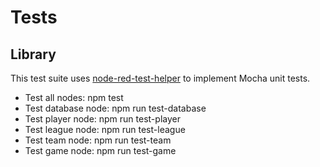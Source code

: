 # Tests

## Library 

This test suite uses [node-red-test-helper](https://github.com/node-red/node-red-node-test-helper) to implement Mocha unit tests. 

* Test all nodes: npm test
* Test database node: npm run test-database
* Test player node: npm run test-player
* Test league node: npm run test-league
* Test team node: npm run test-team
* Test game node: npm run test-game
